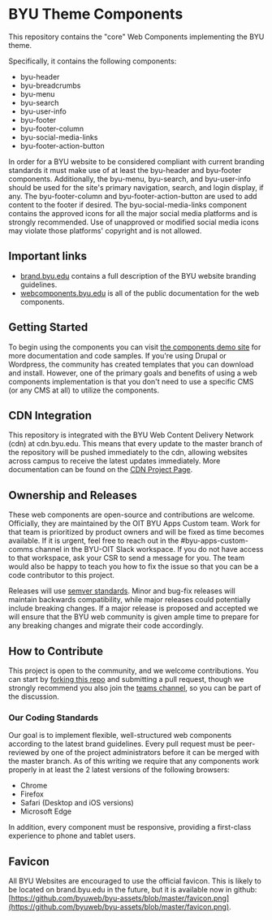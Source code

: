# BYU Theme Components

This repository contains the "core" Web Components implementing the BYU theme.

Specifically, it contains the following components:

* byu-header
* byu-breadcrumbs
* byu-menu
* byu-search
* byu-user-info
* byu-footer
* byu-footer-column
* byu-social-media-links
* byu-footer-action-button

In order for a BYU website to be considered compliant with current branding standards it must make use of at least the
byu-header and byu-footer components. Additionally, the byu-menu, byu-search, and byu-user-info should be used for the
site's primary navigation, search, and login display, if any. The byu-footer-column and byu-footer-action-button are
used to add content to the footer if desired. The byu-social-media-links component contains the approved icons for all
the major social media platforms and is strongly recommended. Use of unapproved or modified social media icons may
violate those platforms' copyright and is not allowed.

## Important links

- [brand.byu.edu](http://brand.byu.edu) contains a full description of the BYU website branding guidelines.
- [webcomponents.byu.edu](https://webcomponents.byu.edu) is all of the public documentation for the web components.

## Getting Started

To begin using the components you can visit [the components demo site](http://webcomponents.byu.edu/) for more
documentation and code samples. If you're using Drupal or Wordpress, the community has created templates that you can
download and install. However, one of the primary goals and benefits of using a web components implementation is that
you don't need to use a specific CMS (or any CMS at all) to utilize the components.

## CDN Integration

This repository is integrated with the BYU Web Content Delivery Network (cdn) at cdn.byu.edu. This means that every
update to the master branch of the repository will be pushed immediately to the cdn, allowing websites across campus to
receive the latest updates immediately. More documentation can be found on the
[CDN Project Page](https://github.com/byuweb/web-cdn).

## Ownership and Releases

These web components are open-source and contributions are welcome. Officially, they are maintained by the OIT BYU Apps
Custom team. Work for that team is prioritized by product owners and will be fixed as time becomes available. If it is
urgent, feel free to reach out in the #byu-apps-custom-comms channel in the BYU-OIT Slack workspace. If you do not have
access to that workspace, ask your CSR to send a message for you. The team would also be happy to teach you how to fix
the issue so that you can be a code contributor to this project.

Releases will use [semver standards](http://semver.org/). Minor and bug-fix releases will maintain backwards
compatibility, while major releases could potentially include breaking changes. If a major release is proposed and
accepted we will ensure that the BYU web community is given ample time to prepare for any breaking changes and migrate
their code accordingly.

## How to Contribute

This project is open to the community, and we welcome contributions. You can start by
[forking this repo](https://help.github.com/articles/fork-a-repo/) and submitting a pull request, though we strongly
recommend you also join
the [teams channel](https://teams.microsoft.com/l/team/19%3aWBpiyNpEmTgVau8DYp1-lBjsdi-gdlx11g4u4O08duU1%40thread.tacv2/conversations?groupId=8c8885de-11cc-4bd8-a06a-e64804d1725c&tenantId=c6fc6e9b-51fb-48a8-b779-9ee564b40413),
so you can be part of the discussion.

### Our Coding Standards

Our goal is to implement flexible, well-structured web components according to the latest brand guidelines. Every pull
request must be peer-reviewed by one of the project administrators before it can be merged with the master branch. As
of this writing we require that any components work properly in at least the 2 latest versions of the following
browsers:

* Chrome
* Firefox
* Safari (Desktop and iOS versions)
* Microsoft Edge

In addition, every component must be responsive, providing a first-class experience to phone and tablet users.

## Favicon

All BYU Websites are encouraged to use the official favicon. This is likely to be located on brand.byu.edu in the
future, but it is available now in github:
[https://github.com/byuweb/byu-assets/blob/master/favicon.png](https://github.com/byuweb/byu-assets/blob/master/favicon.png).
